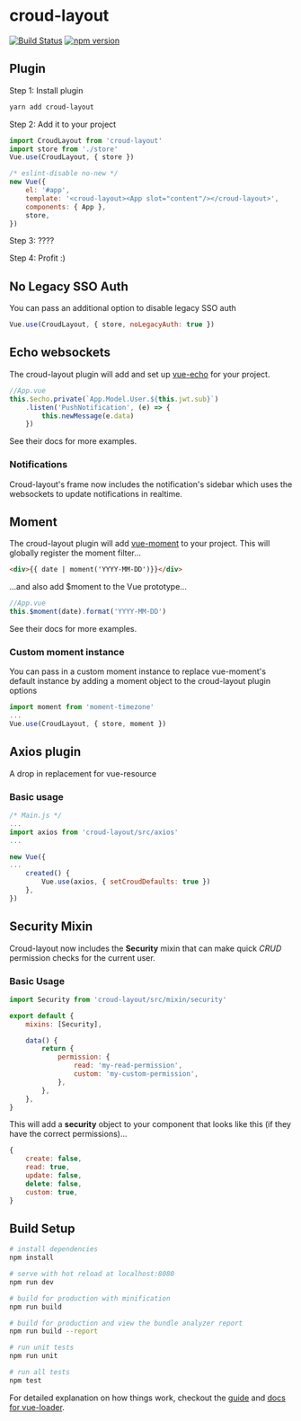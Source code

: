 # croud-layout
[![Build Status](https://travis-ci.org/CroudSupport/croud-layout.svg?branch=master)](https://travis-ci.org/CroudSupport/croud-layout)
[![npm version](https://badge.fury.io/js/croud-layout.svg)](https://badge.fury.io/js/croud-layout)

## Plugin
Step 1: Install plugin
```bash
yarn add croud-layout
```

Step 2: Add it to your project

```js
import CroudLayout from 'croud-layout'
import store from './store'
Vue.use(CroudLayout, { store })

/* eslint-disable no-new */
new Vue({
    el: '#app',
    template: '<croud-layout><App slot="content"/></croud-layout>',
    components: { App },
    store,
})

```

Step 3: ????

Step 4: Profit :)

## No Legacy SSO Auth
You can pass an additional option to disable legacy SSO auth
```js
Vue.use(CroudLayout, { store, noLegacyAuth: true })
```

## Echo websockets
The croud-layout plugin will add and set up [vue-echo](https://github.com/happyDemon/vue-echo) for your project.

```js
//App.vue
this.$echo.private(`App.Model.User.${this.jwt.sub}`)
    .listen('PushNotification', (e) => {
        this.newMessage(e.data)
    })
```
See their docs for more examples.

### Notifications
Croud-layout's frame now includes the notification's sidebar which uses the websockets to update notifications in realtime.

## Moment
The croud-layout plugin will add [vue-moment](https://github.com/brockpetrie/vue-moment) to your project. This will globally register the moment filter...
```html
<div>{{ date | moment('YYYY-MM-DD')}}</div>
```

...and also add $moment to the Vue prototype...

```js
//App.vue
this.$moment(date).format('YYYY-MM-DD')
```

See their docs for more examples.

### Custom moment instance
You can pass in a custom moment instance to replace vue-moment's default instance by adding a moment object to the croud-layout plugin options

```js
import moment from 'moment-timezone'
...
Vue.use(CroudLayout, { store, moment })
```

## Axios plugin
A drop in replacement for vue-resource

### Basic usage

```js
/* Main.js */
...
import axios from 'croud-layout/src/axios'
...

new Vue({
...
    created() {
        Vue.use(axios, { setCroudDefaults: true })
    },
})

```

## Security Mixin
Croud-layout now includes the **Security** mixin that can make quick *CRUD* permission checks for the current user.

### Basic Usage ###

```js
import Security from 'croud-layout/src/mixin/security'

export default {
    mixins: [Security],

    data() {
        return {
            permission: {
                read: 'my-read-permission',
                custom: 'my-custom-permission',
            },
        },
    },
}
```
This will add a **security** object to your component that looks like this (if they have the correct permissions)...

```js
{
    create: false,
    read: true,
    update: false,
    delete: false,
    custom: true,
}
```

## Build Setup

``` bash
# install dependencies
npm install

# serve with hot reload at localhost:8080
npm run dev

# build for production with minification
npm run build

# build for production and view the bundle analyzer report
npm run build --report

# run unit tests
npm run unit

# run all tests
npm test
```

For detailed explanation on how things work, checkout the [guide](http://vuejs-templates.github.io/webpack/) and [docs for vue-loader](http://vuejs.github.io/vue-loader).
